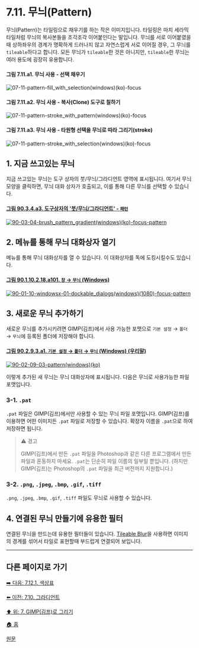 # 7.11. 무늬(Pattern)
무늬(Pattern)는 타일링으로 채우기를 하는 작은 이미지입니다. 타일링은 마치 세라믹 타일처럼 무늬의 복사본들을 조각조각 이어붙인다는 말입니다. 무늬를 서로 이어붙였을 때 상하좌우의 경계가 명확하게 드러나지 않고 자연스럽게 서로 이어질 경우, 그 무늬를 `tileable`하다고 합니다. 모든 무늬가 `tileable`한 것은 아니지만, `tileable`한 무늬는 여러 용도에 굉장히 유용합니다.

#### 그림 7.11.a1. 무늬 사용 - 선택 채우기
![07-11-pattern-fill_with_selection(windows)(ko)-focus](https://github.com/wonder13662/gimp/assets/15767104/b8cad5c0-7316-40fd-9eac-4a7a21da7ef8)

#### 그림 7.11.a2. 무늬 사용 - 복사(Clone) 도구로 칠하기
![07-11-pattern-stroke_with_pattern(windows)(ko)-focus](https://github.com/wonder13662/gimp/assets/15767104/229b0cef-87f7-4756-82ff-c08c7954d5bc)

#### 그림 7.11.a3. 무늬 사용 - 타원형 선택을 무늬로 따라 그리기(stroke)
![07-11-pattern-stroke_with_selection(windows)(ko)-focus](https://github.com/wonder13662/gimp/assets/15767104/0c803186-10e4-4f2b-a16f-b03bd5f0e696)

## 1. 지금 쓰고있는 무늬
지금 쓰고있는 무늬는 도구 상자의 붓/무늬/그라디언트 영역에 표시됩니다. 여기서 무늬 모양을 클릭하면, 무늬 대화 상자가 호출되고, 이를 통해 다른 무늬를 선택할 수 있습니다.

#### [그림 90.3.4.a3. 도구상자의 '붓/무늬/그라디언트' - `패턴`](https://wonder13662.github.io/gimp/2.10.36_ko/90-03-04-brush_n_pattern_n_gradient.html#%EA%B7%B8%EB%A6%BC-9034a3-%EB%8F%84%EA%B5%AC%EC%83%81%EC%9E%90%EC%9D%98-%EB%B6%93%EB%AC%B4%EB%8A%AC%EA%B7%B8%EB%9D%BC%EB%94%94%EC%96%B8%ED%8A%B8---%ED%8C%A8%ED%84%B4)
[![90-03-04-brush_pattern_gradient(windows)(ko)-focus-pattern](https://github.com/wonder13662/gimp/assets/15767104/2eb5399d-e741-48c7-ae76-c1d8277c4b08)](https://wonder13662.github.io/gimp/2.10.36_ko/90-03-04-brush_n_pattern_n_gradient.html#%EA%B7%B8%EB%A6%BC-9034a3-%EB%8F%84%EA%B5%AC%EC%83%81%EC%9E%90%EC%9D%98-%EB%B6%93%EB%AC%B4%EB%8A%AC%EA%B7%B8%EB%9D%BC%EB%94%94%EC%96%B8%ED%8A%B8---%ED%8C%A8%ED%84%B4)

## 2. 메뉴를 통해 무늬 대화상자 열기
메뉴를 통해 무늬 대화상자를 열 수 있습니다. 이 대화상자를 독에 도킹시킬수도 있습니다.

#### [그림 90.1.10.2.18.a101. `창` → `무늬` (Windows)](https://wonder13662.github.io/gimp/2.10.36_ko/90-01-10-windowsx-02-dockable_dialogsx-18-patterns.html#%EA%B7%B8%EB%A6%BC-90110218a101-%EC%B0%BD--%EB%AC%B4%EB%8A%AC-windows)
[![90-01-10-windowsx-01-dockable_dialogs(windows)(1080)-focus-pattern](https://github.com/wonder13662/gimp/assets/15767104/2ef22dcd-68a9-4e02-afcd-b761e5ded300)](https://wonder13662.github.io/gimp/2.10.36_ko/90-01-10-windowsx-02-dockable_dialogsx-18-patterns.html#%EA%B7%B8%EB%A6%BC-90110218a101-%EC%B0%BD--%EB%AC%B4%EB%8A%AC-windows)

## 3. 새로운 무늬 추가하기
새로운 무늬를 추가시키려면 GIMP(김프)에서 사용 가능한 포맷으로 `기본 설정` → `폴더` → `무늬`에 등록된 폴더에 저장해야 합니다. 

#### [그림 90.2.9.3.a1. `기본 설정` → `폴더` → `무늬` (Windows) (우리말)](https://wonder13662.github.io/gimp/2.10.36_ko/90-02-09-foldersx-03-patterns.html#%EA%B7%B8%EB%A6%BC-90293a1-%EA%B8%B0%EB%B3%B8-%EC%84%A4%EC%A0%95--%ED%8F%B4%EB%8D%94--%EB%AC%B4%EB%8A%AC-windows-%EC%9A%B0%EB%A6%AC%EB%A7%90)
[![90-02-09-03-pattern(windows)(ko)](https://github.com/wonder13662/gimp/assets/15767104/0e3d37d3-dd90-4e03-9dbe-8122b2337f74)](https://wonder13662.github.io/gimp/2.10.36_ko/90-02-09-foldersx-03-patterns.html#%EA%B7%B8%EB%A6%BC-90293a1-%EA%B8%B0%EB%B3%B8-%EC%84%A4%EC%A0%95--%ED%8F%B4%EB%8D%94--%EB%AC%B4%EB%8A%AC-windows-%EC%9A%B0%EB%A6%AC%EB%A7%90)

이렇게 추가된 새 무늬는 무늬 대화상자에 표시됩니다. 다음은 무늬로 사용가능한 파일 포맷입니다.

### 3-1. `.pat`
`.pat` 파일은 GIMP(김프)에서만 사용할 수 있는 무늬 파일 포맷입니다. GIMP(김프)를 이용하면 어떤 이미지든 `.pat` 파일로 저장할 수 있습니다. 확장자 이름을 `.pat`으로 하여 저장하면 됩니다.

> ⚠️ 경고
>
> GIMP(김프)에서 만든 `.pat` 파일을 Photoshop과 같은 다른 프로그램에서 만든 파일과 혼동하지 마세요. `.pat`는 단순히 파일 이름의 일부일 뿐입니다. (하지만 GIMP(김프)는 Photoshop의 `.pat` 파일을 최근 버전까지 지원합니다.)

### 3-2. `.png`, `.jpeg`, `.bmp`, `.gif`, `.tiff`
`.png`, `.jpeg`, `.bmp`, `.gif`, `.tiff` 파일도 무늬로 사용할 수 있습니다.

## 4. 연결된 무늬 만들기에 유용한 필터
연결된 무늬을 만드는데 유용한 필터들이 있습니다. [Tileable Blur](./17-03-13-tileable-blur.md)을 사용하면 이미지의 경계를 섞어서 타일로 표현할때 부드럽게 연결되어 보입니다.

***

## 다른 페이지로 가기
[➡️ 다음: 7.12.1. 색상표](./07-12-01-colormap.md)

[⬅️ 이전: 7.10. 그라디언트](./07-10-gradients.md)

[⬆️ 위: 7. GIMP(김프)로 그리기](./07-00-painting-with-gimp.md)

[🏠 홈](./00-home.md)

[원문](https://docs.gimp.org/2.10/ko/gimp-concepts-patterns.html)

